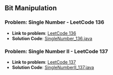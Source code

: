 ## Bit Manipulation

### Problem: Single Number - LeetCode 136

- **Link to problem**: [LeetCode 136](https://leetcode.com/problems/single-number/)
- **Solution Code**: [SingleNumber_136.java](SingleNumber_136.java)

### Problem: Single Number II - LeetCode 137

- **Link to problem**: [LeetCode 137](https://leetcode.com/problems/single-number-ii/)
- **Solution Code**: [SingleNumberII_137.java](SingleNumberII_137.java)
